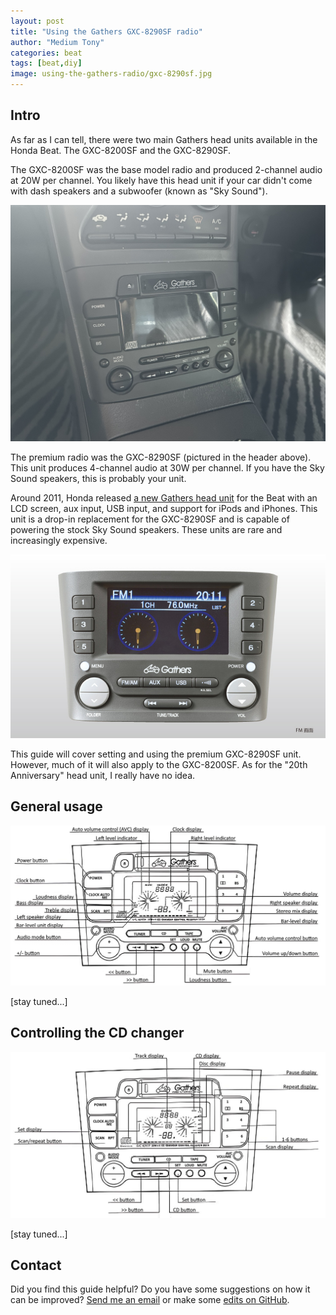 ```yaml
---
layout: post
title: "Using the Gathers GXC-8290SF radio"
author: "Medium Tony"
categories: beat
tags: [beat,diy]
image: using-the-gathers-radio/gxc-8290sf.jpg
---
```

## Intro

As far as I can tell, there were two main Gathers head units available in the Honda Beat. The GXC-8200SF and the GXC-8290SF.

The GXC-8200SF was the base model radio and produced 2-channel audio at 20W per channel. You likely have this head unit if your car didn't come with dash speakers and a subwoofer (known as "Sky Sound").

![Picture of the GXC-8200SF.](assets/img/using-the-gathers-radio/gxc-8200sf.jpg)

The premium radio was the GXC-8290SF (pictured in the header above). This unit produces 4-channel audio at 30W per channel. If you have the Sky Sound speakers, this is probably your unit.

Around 2011, Honda released [a new Gathers head unit](https://www.honda.co.jp/ACCESS/beat/audio/) for the Beat with an LCD screen, aux input, USB input, and support for iPods and iPhones. This unit is a drop-in replacement for the GXC-8290SF and is capable of powering the stock Sky Sound speakers. These units are rare and increasingly expensive.

![Picture of the 20th anniversary head unit.](assets/img/using-the-gathers-radio/20ae-gathers.jpg)

This guide will cover setting and using the premium GXC-8290SF unit. However, much of it will also apply to the GXC-8200SF. As for the "20th Anniversary" head unit, I really have no idea.

## General usage

![Diagram of the main GXC-8290SF buttons and features.](assets/img/using-the-gathers-radio/gxc-8290sf-translated-clean.jpg)


[stay tuned...]

## Controlling the CD changer

![Diagram of the GXC-8290SF CD-related buttons and features.](assets/img/using-the-gathers-radio/gxc-8290sf-cd-translated-clean.jpg)

[stay tuned...]


## Contact
Did you find this guide helpful? Do you have some suggestions on how it can be improved? [Send me an email](mailto:tony@mediumtonysgarage.com) or make some [edits on GitHub](https://github.com/prestia/mediumtonys/blob/main/_posts/2023-9-6-using-the-gathers-radio.md).